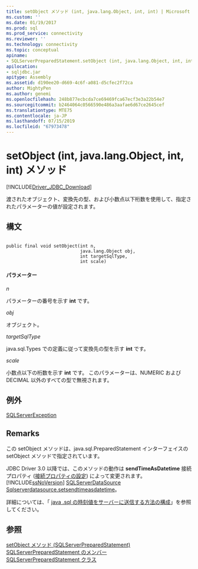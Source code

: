 ```yaml
---
title: setObject メソッド (int, java.lang.Object, int, int) | Microsoft Docs
ms.custom: ''
ms.date: 01/19/2017
ms.prod: sql
ms.prod_service: connectivity
ms.reviewer: ''
ms.technology: connectivity
ms.topic: conceptual
apiname:
- SQLServerPreparedStatement.setObject (int, java.lang.Object, int, int)
apilocation:
- sqljdbc.jar
apitype: Assembly
ms.assetid: d190ee20-d669-4c6f-a081-d5cfec2f72ca
author: MightyPen
ms.author: genemi
ms.openlocfilehash: 248b877ecbcda7ce69469fca67ecf3e3a22b54e7
ms.sourcegitcommit: b2464064c0566590e486a3aafae6d67ce2645cef
ms.translationtype: MTE75
ms.contentlocale: ja-JP
ms.lasthandoff: 07/15/2019
ms.locfileid: "67973478"
---
```

# <a name="setobject-method-int-javalangobject-int-int"></a>setObject (int, java.lang.Object, int, int) メソッド
[!INCLUDE[Driver_JDBC_Download](../../../includes/driver_jdbc_download.md)]

  渡されたオブジェクト、変換先の型、および小数点以下桁数を使用して、指定されたパラメーターの値が設定されます。  
  
## <a name="syntax"></a>構文  
  
```  
  
public final void setObject(int n,  
                            java.lang.Object obj,  
                            int targetSqlType,  
                            int scale)  
```  
  
#### <a name="parameters"></a>パラメーター  
 *n*  
  
 パラメーターの番号を示す **int** です。  
  
 *obj*  
  
 オブジェクト。  
  
 *targetSqlType*  
  
 java.sql.Types での定義に従って変換先の型を示す **int** です。  
  
 *scale*  
  
 小数点以下の桁数を示す **int** です。 このパラメーターは、NUMERIC および DECIMAL 以外のすべての型で無視されます。  
  
## <a name="exceptions"></a>例外  
 [SQLServerException](../../../connect/jdbc/reference/sqlserverexception-class.md)  
  
## <a name="remarks"></a>Remarks  
 この setObject メソッドは、java.sql.PreparedStatement インターフェイスの setObject メソッドで指定されています。  
  
 JDBC Driver 3.0 以降では、このメソッドの動作は **sendTimeAsDatetime** 接続プロパティ ([接続プロパティの設定](../../../connect/jdbc/setting-the-connection-properties.md)) によって変更されます。 [!INCLUDE[ssNoVersion](../../../includes/ssnoversion-md.md)] [SQLServerDataSource Sqlserverdatasource.setsendtimeasdatetime](../../../connect/jdbc/reference/setsendtimeasdatetime-method-sqlserverdatasource.md)。  
  
 詳細については、「 [java .sql の時刻値をサーバーに送信する方法の構成](../../../connect/jdbc/configuring-how-java-sql-time-values-are-sent-to-the-server.md)」を参照してください。  
  
## <a name="see-also"></a>参照  
 [setObject メソッド &#40;SQLServerPreparedStatement&#41;](../../../connect/jdbc/reference/setobject-method-sqlserverpreparedstatement.md)   
 [SQLServerPreparedStatement のメンバー](../../../connect/jdbc/reference/sqlserverpreparedstatement-members.md)   
 [SQLServerPreparedStatement クラス](../../../connect/jdbc/reference/sqlserverpreparedstatement-class.md)  
  
  
